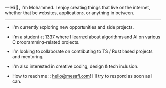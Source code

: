 **— Hi 👋,** I'm Mohammed. I enjoy creating things that live on the internet, whether that be websites, applications, or anything in between.

---

- I'm currently exploring new opportunities and side projects.

- I'm a student at [1337](https://1337.ma/) where I learned about algorithms and AI on various C programming-related projects.

- I’m looking to collaborate on contributing to TS / Rust based projects and mentoring.

- I'm also interested in creative coding, design & tech inclusion.

- How to reach me :: [hello@mesafi.com](mailto:hello@mesafi.com)! I'll try to respond as soon as I can.
